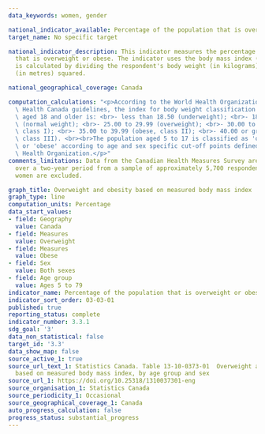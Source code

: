 ```yaml
---
data_keywords: women, gender

national_indicator_available: Percentage of the population that is overweight or obese
target_name: No specific target

national_indicator_description: This indicator measures the percentage of the population
  that is overweight or obese. The indicator uses the body mass index (BMI) which
  is calculated by dividing the respondent's body weight (in kilograms) by their height
  (in metres) squared.

national_geographical_coverage: Canada

computation_calculations: "<p>According to the World Health Organization (WHO) and\
  \ Health Canada guidelines, the index for body weight classification for the population\
  \ aged 18 and older is: <br>- less than 18.50 (underweight); <br>- 18.50 to 24.99\
  \ (normal weight); <br>- 25.00 to 29.99 (overweight); <br>- 30.00 to 34.99 (obese,\
  \ class I); <br>- 35.00 to 39.99 (obese, class II); <br>- 40.00 or greater (obese,\
  \ class III). <br><br>The population aged 5 to 17 is classified as 'overweight'\
  \ or 'obese' according to age and sex specific cut-off points defined by the World\
  \ Health Organization.</p>"
comments_limitations: Data from the Canadian Health Measures Survey are collected
  over a two-year period from a sample of approximately 5,700 respondents. Pregnant
  women are excluded.

graph_title: Overweight and obesity based on measured body mass index
graph_type: line
computation_units: Percentage
data_start_values:
- field: Geography
  value: Canada
- field: Measures
  value: Overweight
- field: Measures
  value: Obese
- field: Sex
  value: Both sexes
- field: Age group
  value: Ages 5 to 79
indicator_name: Percentage of the population that is overweight or obese
indicator_sort_order: 03-03-01
published: true
reporting_status: complete
indicator_number: 3.3.1
sdg_goal: '3'
data_non_statistical: false
target_id: '3.3'
data_show_map: false
source_active_1: true
source_url_text_1: Statistics Canada. Table 13-10-0373-01  Overweight and obesity
  based on measured body mass index, by age group and sex
source_url_1: https://doi.org/10.25318/1310037301-eng
source_organisation_1: Statistics Canada
source_periodicity_1: Occasional
source_geographical_coverage_1: Canada
auto_progress_calculation: false
progress_status: substantial_progress
---
```


